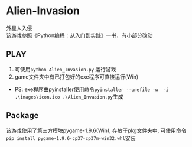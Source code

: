 # Alien-Invasion
外星人入侵  
该游戏参照《Python编程：从入门到实践》一书，有小部分改动
## PLAY
1. 可使用`python Alien_Invasion.py` 运行游戏
2. game文件夹中有已打包好的exe程序可直接运行(Win)
  * PS: exe程序由pyinstaller使用命令`pyinstaller --onefile -w  -i .\images\icon.ico .\Alien_Invasion.py`生成
## Package
该游戏使用了第三方模块pygame-1.9.6(Win), 存放于pkg文件夹中, 可使用命令`pip install pygame-1.9.6-cp37-cp37m-win32.whl`安装
